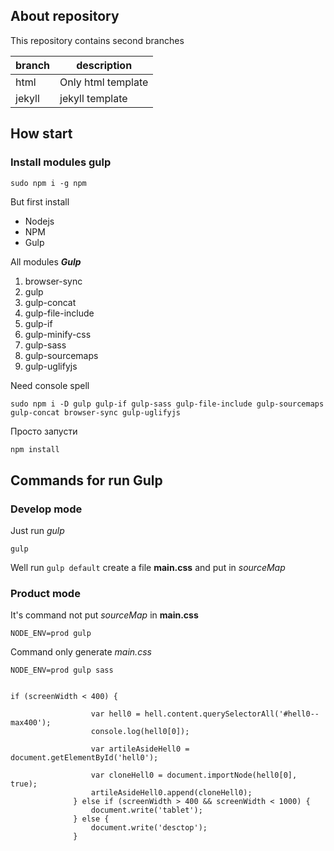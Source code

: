 ## About repository

This repository contains second branches

branch | description 
---|---
html | Only html template
jekyll | jekyll template

## How start

### Install modules gulp

    sudo npm i -g npm

But first install 

* Nodejs
* NPM
* Gulp

All modules ***Gulp***

1. browser-sync
1. gulp
1. gulp-concat
1. gulp-file-include
1. gulp-if
1. gulp-minify-css
1. gulp-sass 
1. gulp-sourcemaps 
1. gulp-uglifyjs    

Need console spell

    sudo npm i -D gulp gulp-if gulp-sass gulp-file-include gulp-sourcemaps gulp-concat browser-sync gulp-uglifyjs

Просто запусти 

```bash
npm install
```

## Commands for run Gulp

### Develop mode 

Just run *gulp*

    gulp

Well run `gulp default` create a file **main.css** and put in *sourceMap*

### Product mode

It's command not put *sourceMap* in **main.css** 

    NODE_ENV=prod gulp

Command only generate *main.css*

    NODE_ENV=prod gulp sass


    if (screenWidth < 400) {
    
                      var hell0 = hell.content.querySelectorAll('#hell0--max400');
                      console.log(hell0[0]);
    
                      var artileAsideHell0 = document.getElementById('hell0');
    
                      var cloneHell0 = document.importNode(hell0[0], true);
                      artileAsideHell0.append(cloneHell0);
                  } else if (screenWidth > 400 && screenWidth < 1000) {
                      document.write('tablet');
                  } else {
                      document.write('desctop');
                  }